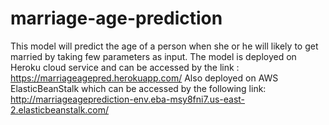 # marriage-age-prediction
This model will predict the age of a person when she or he will likely to get married by taking few parameters as input.
The model is deployed on Heroku cloud service and can be accessed by the link : https://marriageagepred.herokuapp.com/
Also deployed on AWS ElasticBeanStalk which can be accessed by the following link: http://marriageageprediction-env.eba-msy8fni7.us-east-2.elasticbeanstalk.com/
